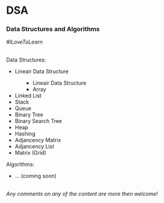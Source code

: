 <h1>DSA</h1>
<h3>Data Structures and Algorithms</h3>
<i>#ILoveToLearn</i>
<br><br>
<p>Data Structures:</p>
<ul>
  <li>Lineair Data Structure</li>
  <ul>
    <ul>
    <li>Lineair Data Structure</li>
      <li>Array</li>
    </ul>
  </ul>
  <li>Linked List</li>
  <li>Stack</li>
  <li>Queue</li>
  <li>Binary Tree</li>
  <li>Binary Search Tree</li>
  <li>Heap</li>
  <li>Hashing</li>
  <li>Adjancency Matrix</li>
  <li>Adjancency List</li>
  <li>Matrix (Grid)</li>
</ul>
<p>Algorithms:</p>
<ul>
  <li>... (coming soon)</li>
</ul>
<br>
<i>Any comments on any of the content are more then welcome!</i>
